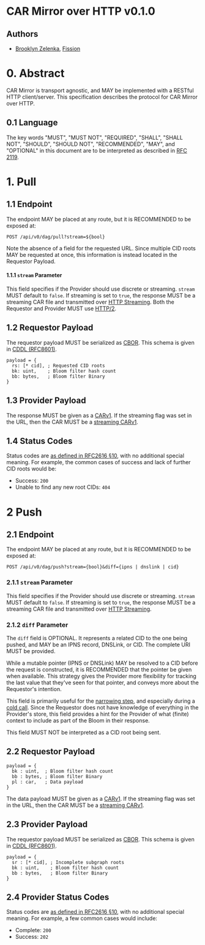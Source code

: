 # CAR Mirror over HTTP v0.1.0

## Authors

* [Brooklyn Zelenka](https://github.com/expede), [Fission](https://fission.codes)

# 0. Abstract

CAR Mirror is transport agnostic, and MAY be implemented with a RESTful HTTP client/server. This specification describes the protocol for CAR Mirror over HTTP.

## 0.1 Language

The key words "MUST", "MUST NOT", "REQUIRED", "SHALL", "SHALL NOT", "SHOULD", "SHOULD NOT", "RECOMMENDED", "MAY", and "OPTIONAL" in this document are to be interpreted as described in [RFC 2119](https://datatracker.ietf.org/doc/html/rfc2119).

# 1. Pull

## 1.1 Endpoint

The endpoint MAY be placed at any route, but it is RECOMMENDED to be exposed at:

```http
POST /api/v0/dag/pull?stream=${bool}
```

Note the absence of a field for the requested URL. Since multiple CID roots MAY be requested at once, this information is instead located in the Requestor Payload.

#### 1.1.1 `stream` Parameter

This field specifies if the Provider should use discrete or streaming. `stream` MUST default to `false`. If streaming is set to `true`, the response MUST be a streaming CAR file and transmitted over [HTTP Streaming](https://datatracker.ietf.org/doc/html/rfc7540#section-5).  Both the Requestor and Provider MUST use [HTTP/2](https://datatracker.ietf.org/doc/html/rfc7540).

## 1.2 Requestor Payload

The requestor payload MUST be serialized as [CBOR](https://cbor.io/). This schema is given in [CDDL (RFC8601)](https://datatracker.ietf.org/doc/html/rfc8610).

```cddl
payload = {
  rs: [* cid], ; Requested CID roots
  bk: uint,    ; Bloom filter hash count
  bb: bytes,   ; Bloom filter Binary
}
```

## 1.3 Provider Payload

The response MUST be given as a [CARv1](https://ipld.io/specs/transport/car/carv1/). If the streaming flag was set in the URL, then the CAR MUST be a [streaming CARv1](https://ipld.io/specs/transport/car/carv1/#performance).

## 1.4 Status Codes

Status codes are [as defined in RFC2616 §10](https://www.rfc-editor.org/rfc/rfc2616#section-10), with no additional special meaning. For example, the common cases of success and lack of further CID roots would be:

* Success: `200`
* Unable to find any new root CIDs: `404`

# 2 Push

## 2.1 Endpoint

The endpoint MAY be placed at any route, but it is RECOMMENDED to be exposed at:

```http
POST /api/v0/dag/push?stream={bool}&diff={ipns | dnslink | cid}
```

### 2.1.1 `stream` Parameter

This field specifies if the Provider should use discrete or streaming. `stream` MUST default to `false`. If streaming is set to `true`, the response MUST be a streaming CAR file and transmitted over [HTTP Streaming](https://datatracker.ietf.org/doc/html/rfc7540#section-5).

### 2.1.2 `diff` Parameter

The `diff` field is OPTIONAL. It represents a related CID to the one being pushed, and MAY be an IPNS record, DNSLink, or CID. The complete URI MUST be provided.

While a mutable pointer (IPNS or DNSLink) MAY be resolved to a CID before the request is constructed, it is RECOMMENDED that the pointer be given when available. This strategy gives the Provider more flexibility for tracking the last value that they've seen for that pointer, and conveys more about the Requestor's intention.

This field is primarily useful for the [narrowing step](#312-narrowing), and especially during a [cold call](#3131-cold-calls). Since the Requestor does not have knowledge of everything in the Provider's store, this field provides a hint for the Provider of what (finite) context to include as part of the Bloom in their response.

This field MUST NOT be interpreted as a CID root being sent.

## 2.2 Requestor Payload

```cddl
payload = {
  bk : uint,  ; Bloom filter hash count
  bb : bytes, ; Bloom filter Binary
  pl : car,   ; Data payload
}
```

The data payload MUST be given as a [CARv1](https://ipld.io/specs/transport/car/carv1/). If the streaming flag was set in the URL, then the CAR MUST be a [streaming CARv1](https://ipld.io/specs/transport/car/carv1/#performance).

## 2.3 Provider Payload

The requestor payload MUST be serialized as [CBOR](https://cbor.io/). This schema is given in [CDDL (RFC8601)](https://datatracker.ietf.org/doc/html/rfc8610).

```cddl
payload = {
  sr : [* cid], ; Incomplete subgraph roots
  bk : uint,    ; Bloom filter hash count
  bb : bytes,   ; Bloom filter Binary
}
```

## 2.4 Provider Status Codes

Status codes are [as defined in RFC2616 §10](https://www.rfc-editor.org/rfc/rfc2616#section-10), with no additional special meaning. For example, a few common cases would include:

* Complete: `200`
* Success: `202`
